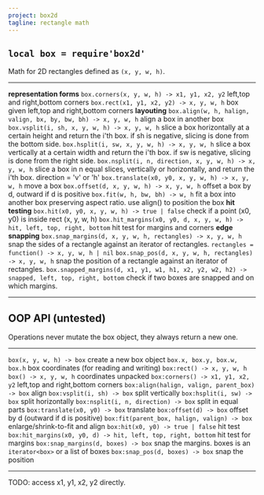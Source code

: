 ```yaml
---
project: box2d
tagline: rectangle math
---
```


## `local box = require'box2d'`

Math for 2D rectangles defined as `(x, y, w, h)`.

---------------------------------------------------------------------------------------------- --------------------------------------------
**representation forms**
`box.corners(x, y, w, h) -> x1, y1, x2, y2`                                                    left,top and right,bottom corners
`box.rect(x1, y1, x2, y2) -> x, y, w, h`                                                       box given left,top and right,bottom corners
**layouting**
`box.align(w, h, halign, valign, bx, by, bw, bh) -> x, y, w, h`                                align a box in another box
`box.vsplit(i, sh, x, y, w, h) -> x, y, w, h`                                                  slice a box horizontally at a certain height and return the i'th box. if sh is negative, slicing is done from the bottom side.
`box.hsplit(i, sw, x, y, w, h) -> x, y, w, h`                                                  slice a box vertically at a certain width and return the i'th box. if sw is negative, slicing is done from the right side.
`box.nsplit(i, n, direction, x, y, w, h) -> x, y, w, h`                                        slice a box in n equal slices, vertically or horizontally, and return the i'th box. direction = 'v' or 'h'
`box.translate(x0, y0, x, y, w, h) -> x, y, w, h`                                              move a box
`box.offset(d, x, y, w, h) -> x, y, w, h`                                                      offset a box by d, outward if d is positive
`box.fit(w, h, bw, bh) -> w, h`                                                                fit a box into another box preserving aspect ratio. use align() to position the box
**hit testing**
`box.hit(x0, y0, x, y, w, h) -> true | false`                                                  check if a point (x0, y0) is inside rect (x, y, w, h)
`box.hit_margins(x0, y0, d, x, y, w, h) -> hit, left, top, right, bottom`                      hit test for margins and corners
**edge snapping**
`box.snap_margins(d, x, y, w, h, rectangles) -> x, y, w, h`                                    snap the sides of a rectangle against an iterator of rectangles. `rectangles = function() -> x, y, w, h | nil`
`box.snap_pos(d, x, y, w, h, rectangles) -> x, y, w, h`                                        snap the position of a rectangle against an iterator of rectangles.
`box.snapped_margins(d, x1, y1, w1, h1, x2, y2, w2, h2) -> snapped, left, top, right, bottom`  check if two boxes are snapped and on which margins.
---------------------------------------------------------------------------------------------- --------------------------------------------

## OOP API (untested)

Operations never mutate the box object, they always return a new one.

-------------------------------------------------------------------- --------------------------------------------------------------------
`box(x, y, w, h) -> box`                                             create a new box object
`box.x, box.y, box.w, box.h`                                         box coordinates (for reading and writing)
`box:rect() -> x, y, w, h` <br> `box() -> x, y, w, h`                coordinates unpacked
`box:corners() -> x1, y1, x2, y2`                                    left,top and right,bottom corners
`box:align(halign, valign, parent_box) -> box`                       align
`box:vsplit(i, sh) -> box`                                           split vertically
`box:hsplit(i, sw) -> box`                                           split horizontally
`box:nsplit(i, n, direction) -> box`                                 split in equal parts
`box:translate(x0, y0) -> box`                                       translate
`box:offset(d) -> box`                                               offset by d (outward if d is positive)
`box:fit(parent_box, halign, valign) -> box`                         enlarge/shrink-to-fit and align
`box:hit(x0, y0) -> true | false`                                    hit test
`box:hit_margins(x0, y0, d) -> hit, left, top, right, bottom`        hit test for margins
`box:snap_margins(d, boxes) -> box`                                  snap the margins. boxes is an `iterator<box>` or a list of boxes
`box:snap_pos(d, boxes) -> box`                                      snap the position
-------------------------------------------------------------------- --------------------------------------------------------------------

TODO: access x1, y1, x2, y2 directly.

